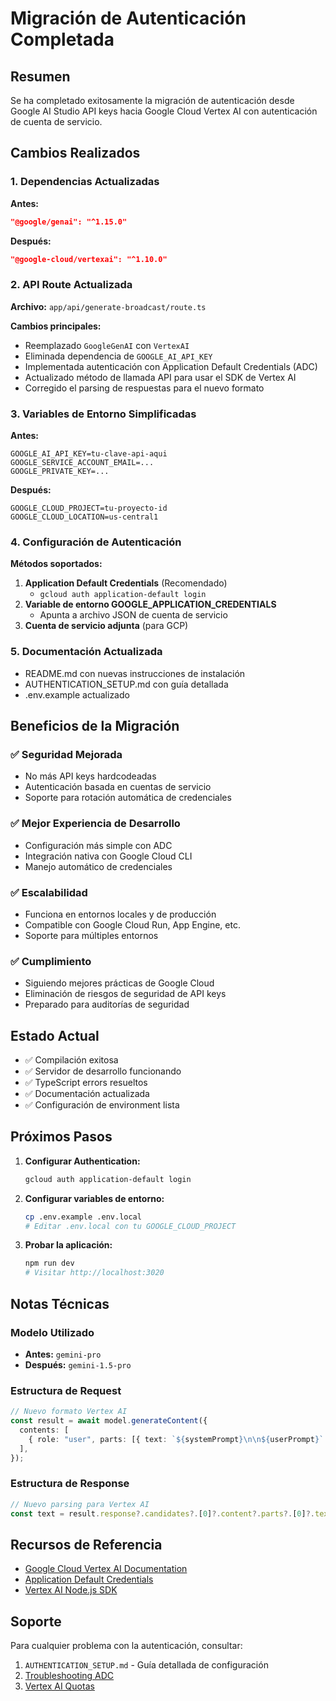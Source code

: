 # Migración de Autenticación Completada

## Resumen

Se ha completado exitosamente la migración de autenticación desde Google AI Studio API keys hacia Google Cloud Vertex AI con autenticación de cuenta de servicio.

## Cambios Realizados

### 1. Dependencias Actualizadas

**Antes:**

```json
"@google/genai": "^1.15.0"
```

**Después:**

```json
"@google-cloud/vertexai": "^1.10.0"
```

### 2. API Route Actualizada

**Archivo:** `app/api/generate-broadcast/route.ts`

**Cambios principales:**

- Reemplazado `GoogleGenAI` con `VertexAI`
- Eliminada dependencia de `GOOGLE_AI_API_KEY`
- Implementada autenticación con Application Default Credentials (ADC)
- Actualizado método de llamada API para usar el SDK de Vertex AI
- Corregido el parsing de respuestas para el nuevo formato

### 3. Variables de Entorno Simplificadas

**Antes:**

```env
GOOGLE_AI_API_KEY=tu-clave-api-aqui
GOOGLE_SERVICE_ACCOUNT_EMAIL=...
GOOGLE_PRIVATE_KEY=...
```

**Después:**

```env
GOOGLE_CLOUD_PROJECT=tu-proyecto-id
GOOGLE_CLOUD_LOCATION=us-central1
```

### 4. Configuración de Autenticación

**Métodos soportados:**

1. **Application Default Credentials** (Recomendado)
   - `gcloud auth application-default login`
2. **Variable de entorno GOOGLE_APPLICATION_CREDENTIALS**
   - Apunta a archivo JSON de cuenta de servicio
3. **Cuenta de servicio adjunta** (para GCP)

### 5. Documentación Actualizada

- README.md con nuevas instrucciones de instalación
- AUTHENTICATION_SETUP.md con guía detallada
- .env.example actualizado

## Beneficios de la Migración

### ✅ Seguridad Mejorada

- No más API keys hardcodeadas
- Autenticación basada en cuentas de servicio
- Soporte para rotación automática de credenciales

### ✅ Mejor Experiencia de Desarrollo

- Configuración más simple con ADC
- Integración nativa con Google Cloud CLI
- Manejo automático de credenciales

### ✅ Escalabilidad

- Funciona en entornos locales y de producción
- Compatible con Google Cloud Run, App Engine, etc.
- Soporte para múltiples entornos

### ✅ Cumplimiento

- Siguiendo mejores prácticas de Google Cloud
- Eliminación de riesgos de seguridad de API keys
- Preparado para auditorías de seguridad

## Estado Actual

- ✅ Compilación exitosa
- ✅ Servidor de desarrollo funcionando
- ✅ TypeScript errors resueltos
- ✅ Documentación actualizada
- ✅ Configuración de environment lista

## Próximos Pasos

1. **Configurar Authentication:**

   ```bash
   gcloud auth application-default login
   ```

2. **Configurar variables de entorno:**

   ```bash
   cp .env.example .env.local
   # Editar .env.local con tu GOOGLE_CLOUD_PROJECT
   ```

3. **Probar la aplicación:**

   ```bash
   npm run dev
   # Visitar http://localhost:3020
   ```

## Notas Técnicas

### Modelo Utilizado

- **Antes:** `gemini-pro`
- **Después:** `gemini-1.5-pro`

### Estructura de Request

```typescript
// Nuevo formato Vertex AI
const result = await model.generateContent({
  contents: [
    { role: "user", parts: [{ text: `${systemPrompt}\n\n${userPrompt}` }] },
  ],
});
```

### Estructura de Response

```typescript
// Nuevo parsing para Vertex AI
const text = result.response?.candidates?.[0]?.content?.parts?.[0]?.text || "";
```

## Recursos de Referencia

- [Google Cloud Vertex AI Documentation](https://cloud.google.com/vertex-ai/docs)
- [Application Default Credentials](https://cloud.google.com/docs/authentication/application-default-credentials)
- [Vertex AI Node.js SDK](https://cloud.google.com/vertex-ai/docs/reference/nodejs)

## Soporte

Para cualquier problema con la autenticación, consultar:

1. `AUTHENTICATION_SETUP.md` - Guía detallada de configuración
2. [Troubleshooting ADC](https://cloud.google.com/docs/authentication/troubleshoot-adc)
3. [Vertex AI Quotas](https://cloud.google.com/vertex-ai/docs/quotas)
